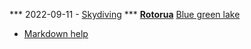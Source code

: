 
*** 2022-09-11 - [Skydiving](2022-09-11-Skydiving.md)
*** [**Rotorua**](2022-09-03-Rotorua.md)
[Blue green lake](images/blue%20green%20lake.JPG)








* [Markdown help](https://www.markdownguide.org/basic-syntax/)